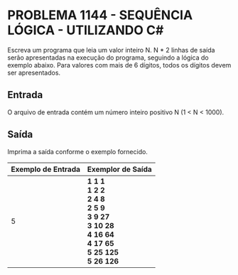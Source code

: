 # PROBLEMA 1144 - SEQUÊNCIA LÓGICA - UTILIZANDO C#

Escreva um programa que leia um valor inteiro N. N * 2 linhas de saída serão apresentadas na execução do programa, seguindo a lógica do exemplo abaixo. Para valores com mais de 6 dígitos, todos os dígitos devem ser apresentados.

## Entrada
 O arquivo de entrada contém um número inteiro positivo N (1 < N < 1000).

## Saída
Imprima a saída conforme o exemplo fornecido.


| Exemplo de Entrada| Exemplor de Saída                                          |
|-------------------|----------------------------------------------------------- |
| 5                 | **1 1 1<br>1 2 2<br>2 4 8<br>2 5 9<br>3 9 27<br>3 10 28<br>4 16 64<br>4 17 65<br>5 25 125<br>5 26 126**        |